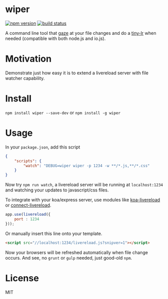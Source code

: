 
wiper
=====

[![npm version][npm-image]][npm-url]
[![build status][travis-image]][travis-url]

A command line tool that [gaze](https://github.com/shama/gaze) at your file changes and do a [tiny-lr](https://github.com/mklabs/tiny-lr) when needed (compatible with both node.js and io.js).


# Motivation

Demonstrate just how easy it is to extend a livereload server with file watcher capability.


# Install

`npm install wiper --save-dev` or `npm install -g wiper`


# Usage

In your `package.json`, add this script

```json
{
	"scripts": {
		"watch": "DEBUG=wiper wiper -p 1234 -w **/*.js,**/*.css"
	}
}
```

Now try `npm run watch`, a livereload server will be running at `localhost:1234` and watching your updates to javascript/css files.

To integrate with your koa/express server, use modules like [koa-livereload](https://github.com/yosuke-furukawa/koa-livereload) or [connect-livereload](https://github.com/intesso/connect-livereload).

```javascript
app.use(livereload({
	port : 1234
}));
```

Or manually insert this line onto your template.

```html
<script src="//localhost:1234/livereload.js?snipver=1"></script>
```

Now your browsers will be refreshed automatically when file change occurs. And see, no `grunt` or `gulp` needed, just good-old `npm`.


# License

MIT

[npm-image]: https://img.shields.io/npm/v/wiper.svg?style=flat-square
[npm-url]: https://www.npmjs.com/package/wiper
[travis-image]: https://img.shields.io/travis/bitinn/wiper.svg?style=flat-square
[travis-url]: https://travis-ci.org/bitinn/wiper
